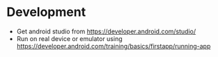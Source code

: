# Development

- Get android studio from https://developer.android.com/studio/
- Run on real device or emulator using https://developer.android.com/training/basics/firstapp/running-app
